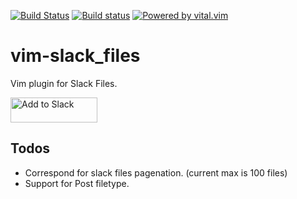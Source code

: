[![Build Status](https://travis-ci.org/zeero/vim-slack_files.svg?branch=master)](https://travis-ci.org/zeero/vim-slack_files)
[![Build status](https://ci.appveyor.com/api/projects/status/aq6d1btnvayn42li?svg=true)](https://ci.appveyor.com/project/zeero/vim-slack-files)
[![Powered by vital.vim](https://img.shields.io/badge/powered%20by-vital.vim-80273f.svg)](https://github.com/vim-jp/vital.vim)

# vim-slack_files
Vim plugin for Slack Files.

<a href="https://vim-slack-files.herokuapp.com/auth/slack"><img alt="Add to Slack" height="40" width="139" src="https://platform.slack-edge.com/img/add_to_slack.png" srcset="https://platform.slack-edge.com/img/add_to_slack.png 1x, https://platform.slack-edge.com/img/add_to_slack@2x.png 2x" /></a>

## Todos
* Correspond for slack files pagenation. (current max is 100 files)
* Support for Post filetype.

